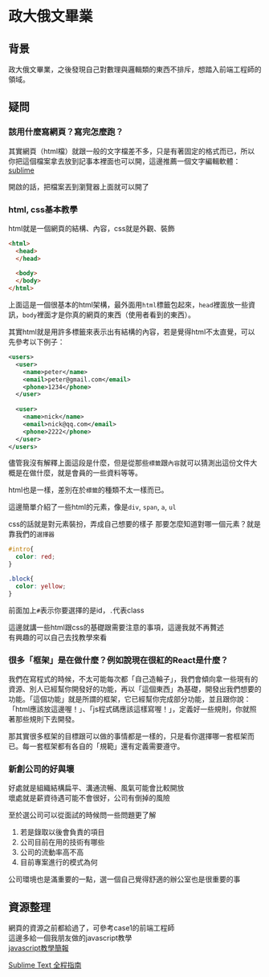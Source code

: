 # 政大俄文畢業

## 背景
政大俄文畢業，之後發現自己對數理與邏輯類的東西不排斥，想踏入前端工程師的領域。

## 疑問

### 該用什麼寫網頁？寫完怎麼跑？
其實網頁（html檔）就跟一般的文字檔差不多，只是有著固定的格式而已，所以你把這個檔案拿去放到記事本裡面也可以開，這邊推薦一個文字編輯軟體：[sublime](http://www.sublimetext.com/)

開啟的話，把檔案丟到瀏覽器上面就可以開了

### html, css基本教學
html就是一個網頁的結構、內容，css就是外觀、裝飾

``` html
<html>
  <head>
  </head>
  
  <body>
  </body>
</html>
```

上面這是一個很基本的html架構，最外面用`html`標籤包起來，`head`裡面放一些資訊，`body`裡面才是你真的網頁的東西（使用者看到的東西）。

其實html就是用許多標籤來表示出有結構的內容，若是覺得html不太直覺，可以先參考以下例子：

``` xml
<users>
  <user>
    <name>peter</name>
    <email>peter@gmail.com</email>
    <phone>1234</phone>
  </user>
  
  <user>
    <name>nick</name>
    <email>nick@qq.com</email>
    <phone>2222</phone>
  </user>
</users>
```
儘管我沒有解釋上面這段是什麼，但是從那些`標籤`跟`內容`就可以猜測出這份文件大概是在做什麼，就是會員的一些資料等等。

html也是一樣，差別在於`標籤`的種類不太一樣而已。

這邊簡單介紹了一些html的元素，像是`div`, `span`, `a`, `ul`

css的話就是對元素裝扮，弄成自己想要的樣子
那要怎麼知道對哪一個元素？就是靠我們的`選擇器`

``` css
#intro{
  color: red;
}

.block{
  color: yellow;
}
```

前面加上`#`表示你要選擇的是id，`.`代表class

這邊就講一些html跟css的基礎跟需要注意的事項，這邊我就不再贅述  
有興趣的可以自己去找教學來看

### 很多「框架」是在做什麼？例如說現在很紅的React是什麼？  


我們在寫程式的時候，不太可能每次都「自己造輪子」，我們會傾向拿一些現有的資源、別人已經幫你開發好的功能，再以「這個東西」為基礎，開發出我們想要的功能。「這個功能」就是所謂的框架，它已經幫你完成部分功能，並且跟你說：「html應該放這邊喔！」、「js程式碼應該這樣寫喔！」，定義好一些規則，你就照著那些規則下去開發。

那其實很多框架的目標跟可以做的事情都是一樣的，只是看你選擇哪一套框架而已。每一套框架都有各自的「規範」還有定義需要遵守。

### 新創公司的好與壞
好處就是組織結構扁平、溝通流暢、風氣可能會比較開放  
壞處就是薪資待遇可能不會很好，公司有倒掉的風險

至於選公司可以從面試的時候問一些問題更了解
1. 若是錄取以後會負責的項目
2. 公司目前在用的技術有哪些
3. 公司的流動率高不高
4. 目前專案進行的模式為何

公司環境也是滿重要的一點，選一個自己覺得舒適的辦公室也是很重要的事






## 資源整理
網頁的資源之前都給過了，可參考case1的前端工程師  
這邊多給一個我朋友做的javascript教學  
[javascript教學簡報](https://drive.google.com/folderview?id=0B-a_eyF__oG6b2owS2ltQ21pX2M&usp=drive_web)


[Sublime Text 全程指南](http://zh.lucida.me/blog/sublime-text-complete-guide/)
